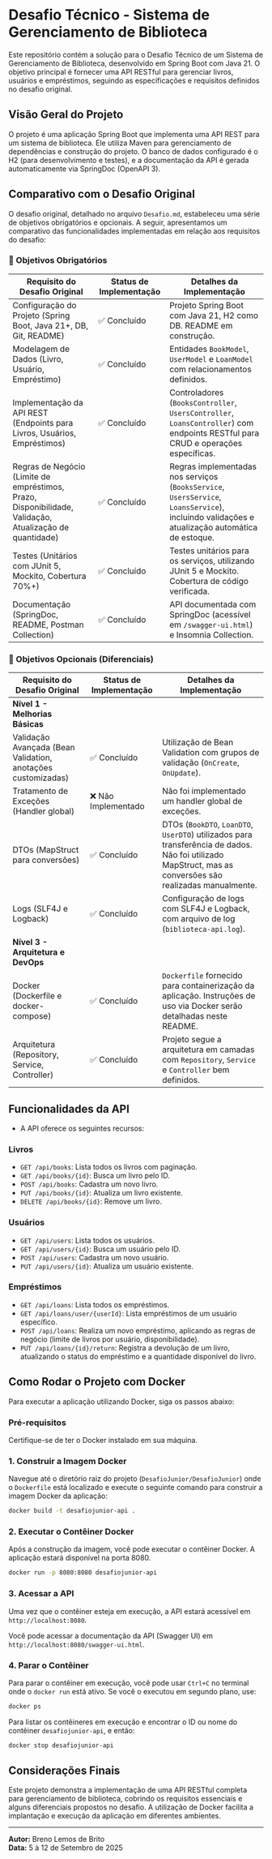 # Desafio Técnico - Sistema de Gerenciamento de Biblioteca

Este repositório contém a solução para o Desafio Técnico de um Sistema de Gerenciamento de Biblioteca, desenvolvido em Spring Boot com Java 21. O objetivo principal é fornecer uma API RESTful para gerenciar livros, usuários e empréstimos, seguindo as especificações e requisitos definidos no desafio original.

## Visão Geral do Projeto

O projeto é uma aplicação Spring Boot que implementa uma API REST para um sistema de biblioteca. Ele utiliza Maven para gerenciamento de dependências e construção do projeto. O banco de dados configurado é o H2 (para desenvolvimento e testes), e a documentação da API é gerada automaticamente via SpringDoc (OpenAPI 3).

## Comparativo com o Desafio Original

O desafio original, detalhado no arquivo `Desafio.md`, estabeleceu uma série de objetivos obrigatórios e opcionais. A seguir, apresentamos um comparativo das funcionalidades implementadas em relação aos requisitos do desafio:

### 🎯 Objetivos Obrigatórios

| Requisito do Desafio Original | Status de Implementação | Detalhes da Implementação                                                                                                                                 |
|---|---|-----------------------------------------------------------------------------------------------------------------------------------------------------------|
| Configuração do Projeto (Spring Boot, Java 21+, DB, Git, README) | ✅ Concluído | Projeto Spring Boot com Java 21, H2 como DB. README em construção.                                                                                        |
| Modelagem de Dados (Livro, Usuário, Empréstimo) | ✅ Concluído | Entidades `BookModel`, `UserModel` e `LoanModel` com relacionamentos definidos.                                                                           |
| Implementação da API REST (Endpoints para Livros, Usuários, Empréstimos) | ✅ Concluído | Controladores (`BooksController`, `UsersController`, `LoansController`) com endpoints RESTful para CRUD e operações específicas.                          |
| Regras de Negócio (Limite de empréstimos, Prazo, Disponibilidade, Validação, Atualização de quantidade) | ✅ Concluído | Regras implementadas nos serviços (`BooksService`, `UsersService`, `LoansService`), incluindo validações e atualização automática de estoque.             |
| Testes (Unitários com JUnit 5, Mockito, Cobertura 70%+) | ✅ Concluído | Testes unitários para os serviços, utilizando JUnit 5 e Mockito. Cobertura de código verificada.                                                          |
| Documentação (SpringDoc, README, Postman Collection) | ✅ Concluído | API documentada com SpringDoc (acessível em `/swagger-ui.html`) e Insomnia Collection. |

### 🚀 Objetivos Opcionais (Diferenciais)

| Requisito do Desafio Original | Status de Implementação | Detalhes da Implementação |
|---|---|---|
| **Nível 1 - Melhorias Básicas** | | |
| Validação Avançada (Bean Validation, anotações customizadas) | ✅ Concluído | Utilização de Bean Validation com grupos de validação (`OnCreate`, `OnUpdate`). |
| Tratamento de Exceções (Handler global) | ❌ Não Implementado | Não foi implementado um handler global de exceções. |
| DTOs (MapStruct para conversões) | ✅ Concluído | DTOs (`BookDTO`, `LoanDTO`, `UserDTO`) utilizados para transferência de dados. Não foi utilizado MapStruct, mas as conversões são realizadas manualmente. |
| Logs (SLF4J e Logback) | ✅ Concluído | Configuração de logs com SLF4J e Logback, com arquivo de log (`biblioteca-api.log`). |
| **Nível 3 - Arquitetura e DevOps** | | |
| Docker (Dockerfile e docker-compose) | ✅ Concluído | `Dockerfile` fornecido para containerização da aplicação. Instruções de uso via Docker serão detalhadas neste README. |
| Arquitetura (Repository, Service, Controller) | ✅ Concluído | Projeto segue a arquitetura em camadas com `Repository`, `Service` e `Controller` bem definidos. |

## Funcionalidades da API

- A API oferece os seguintes recursos:

### Livros
- `GET /api/books`: Lista todos os livros com paginação.
- `GET /api/books/{id}`: Busca um livro pelo ID.
- `POST /api/books`: Cadastra um novo livro.
- `PUT /api/books/{id}`: Atualiza um livro existente.
- `DELETE /api/books/{id}`: Remove um livro.

### Usuários
- `GET /api/users`: Lista todos os usuários.
- `GET /api/users/{id}`: Busca um usuário pelo ID.
- `POST /api/users`: Cadastra um novo usuário.
- `PUT /api/users/{id}`: Atualiza um usuário existente.

### Empréstimos
- `GET /api/loans`: Lista todos os empréstimos.
- `GET /api/loans/user/{userId}`: Lista empréstimos de um usuário específico.
- `POST /api/loans`: Realiza um novo empréstimo, aplicando as regras de negócio (limite de livros por usuário, disponibilidade).
- `PUT /api/loans/{id}/return`: Registra a devolução de um livro, atualizando o status do empréstimo e a quantidade disponível do livro.

## Como Rodar o Projeto com Docker

Para executar a aplicação utilizando Docker, siga os passos abaixo:

### Pré-requisitos
Certifique-se de ter o Docker instalado em sua máquina.

### 1. Construir a Imagem Docker
Navegue até o diretório raiz do projeto (`DesafioJunior/DesafioJunior`) onde o `Dockerfile` está localizado e execute o seguinte comando para construir a imagem Docker da aplicação:

```bash
docker build -t desafiojunior-api .
```


### 2. Executar o Contêiner Docker
Após a construção da imagem, você pode executar o contêiner Docker. A aplicação estará disponível na porta 8080.

```bash
docker run -p 8080:8080 desafiojunior-api
```


### 3. Acessar a API
Uma vez que o contêiner esteja em execução, a API estará acessível em `http://localhost:8080`.

Você pode acessar a documentação da API (Swagger UI) em `http://localhost:8080/swagger-ui.html`.

### 4. Parar o Contêiner
Para parar o contêiner em execução, você pode usar `Ctrl+C` no terminal onde o `docker run` está ativo. Se você o executou em segundo plano, use:

```bash
docker ps
```
Para listar os contêineres em execução e encontrar o ID ou nome do contêiner `desafiojunior-api`, e então:

```bash
docker stop desafiojunior-api
```

## Considerações Finais

Este projeto demonstra a implementação de uma API RESTful completa para gerenciamento de biblioteca, cobrindo os requisitos essenciais e alguns diferenciais propostos no desafio. A utilização de Docker facilita a implantação e execução da aplicação em diferentes ambientes.

---

**Autor:** Breno Lemos de Brito \
**Data:** 5 à 12 de Setembro de 2025